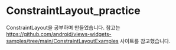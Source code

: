 # ConstraintLayout_practice

ConstraintLayout을 공부하며 만들었습니다.
참고는 https://github.com/android/views-widgets-samples/tree/main/ConstraintLayoutExamples 사이트를 참고했습니다.

